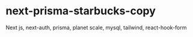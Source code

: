 # next-prisma-starbucks-copy
Next js, next-auth, prisma, planet scale, mysql, tailwind, react-hook-form
